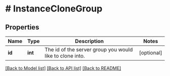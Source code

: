 # # InstanceCloneGroup

## Properties

Name | Type | Description | Notes
------------ | ------------- | ------------- | -------------
**id** | **int** | The id of the server group you would like to clone into. | [optional]

[[Back to Model list]](../../README.md#models) [[Back to API list]](../../README.md#endpoints) [[Back to README]](../../README.md)
